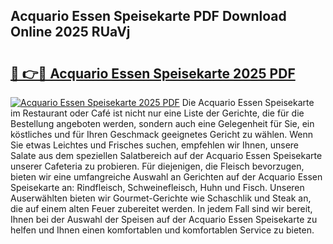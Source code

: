 ## Acquario Essen Speisekarte PDF Download Online 2025 RUaVj

# <h2><a href="http://gcc3rhl.nevu.top/?p=Acquario+Essen+Speisekarte">🔗 👉🔴 Acquario Essen Speisekarte 2025 PDF</a></h2>

[![Acquario Essen Speisekarte 2025 PDF](https://i.imgur.com/dBaPXMq.png)](http://gcc3rhl.nevu.top/?p=Acquario+Essen+Speisekarte)
Die Acquario Essen Speisekarte im Restaurant oder Café ist nicht nur eine Liste der Gerichte, die für die Bestellung angeboten werden, sondern auch eine Gelegenheit für Sie, ein köstliches und für Ihren Geschmack geeignetes Gericht zu wählen. Wenn Sie etwas Leichtes und Frisches suchen, empfehlen wir Ihnen, unsere Salate aus dem speziellen Salatbereich auf der Acquario Essen Speisekarte unserer Cafeteria zu probieren. Für diejenigen, die Fleisch bevorzugen, bieten wir eine umfangreiche Auswahl an Gerichten auf der Acquario Essen Speisekarte an: Rindfleisch, Schweinefleisch, Huhn und Fisch. Unseren Auserwählten bieten wir Gourmet-Gerichte wie Schaschlik und Steak an, die auf einem alten Feuer zubereitet werden. In jedem Fall sind wir bereit, Ihnen bei der Auswahl der Speisen auf der Acquario Essen Speisekarte zu helfen und Ihnen einen komfortablen und komfortablen Service zu bieten.
